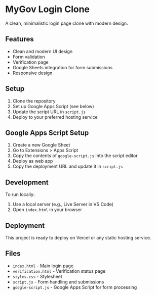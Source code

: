 # MyGov Login Clone

A clean, minimalistic login page clone with modern design.

## Features

- Clean and modern UI design
- Form validation
- Verification page
- Google Sheets integration for form submissions
- Responsive design

## Setup

1. Clone the repository
2. Set up Google Apps Script (see below)
3. Update the script URL in `script.js`
4. Deploy to your preferred hosting service

## Google Apps Script Setup

1. Create a new Google Sheet
2. Go to Extensions > Apps Script
3. Copy the contents of `google-script.js` into the script editor
4. Deploy as web app
5. Copy the deployment URL and update it in `script.js`

## Development

To run locally:
1. Use a local server (e.g., Live Server in VS Code)
2. Open `index.html` in your browser

## Deployment

This project is ready to deploy on Vercel or any static hosting service.

## Files

- `index.html` - Main login page
- `verification.html` - Verification status page
- `styles.css` - Stylesheet
- `script.js` - Form handling and submissions
- `google-script.js` - Google Apps Script for form processing 